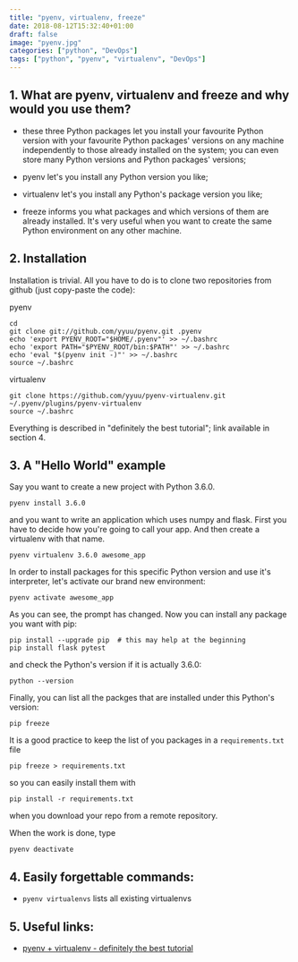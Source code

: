 ```yaml
---
title: "pyenv, virtualenv, freeze"
date: 2018-08-12T15:32:40+01:00
draft: false
image: "pyenv.jpg"
categories: ["python", "DevOps"]
tags: ["python", "pyenv", "virtualenv", "DevOps"]
---
```


## 1. What are pyenv, virtualenv and freeze and why would you use them?

* these three Python packages let you install your favourite Python version with your favourite Python packages' versions on any machine independently to those already installed on the system; you can even store many Python versions and Python packages' versions;

* pyenv let's you install any Python version you like;

* virtualenv let's you install any Python's package version you like;

* freeze informs you what packages and which versions of them are already installed. It's very useful when you want to create the same Python environment on any other machine.

## 2. Installation

Installation is trivial. All you have to do is to clone two repositories from github (just copy-paste the code):

pyenv
```
cd
git clone git://github.com/yyuu/pyenv.git .pyenv
echo 'export PYENV_ROOT="$HOME/.pyenv"' >> ~/.bashrc
echo 'export PATH="$PYENV_ROOT/bin:$PATH"' >> ~/.bashrc
echo 'eval "$(pyenv init -)"' >> ~/.bashrc
source ~/.bashrc
```

virtualenv
```
git clone https://github.com/yyuu/pyenv-virtualenv.git ~/.pyenv/plugins/pyenv-virtualenv
source ~/.bashrc
```

Everything is described in "definitely the best tutorial"; link available in section 4.


## 3. A "Hello World" example

Say you want to create a new project with Python 3.6.0.

```{bash}
pyenv install 3.6.0
```

and you want to write an application which uses numpy and flask. First you have to decide how you're going to call your app. And then create a virtualenv with that name.

```{bash}
pyenv virtualenv 3.6.0 awesome_app
```

In order to install packages for this specific Python version and use it's interpreter, let's activate our brand new environment:

```{bash}
pyenv activate awesome_app
```

As you can see, the prompt has changed. Now you can install any package you want with pip:
```{bash}
pip install --upgrade pip  # this may help at the beginning
pip install flask pytest
```

and check the Python's version if it is actually 3.6.0:
```{bash}
python --version
```

Finally, you can list all the packges that are installed under this Python's version:
```{bash}
pip freeze
```

It is a good practice to keep the list of you packages in a `requirements.txt` file
```{bash}
pip freeze > requirements.txt
```

so you can easily install them with
```{bash}
pip install -r requirements.txt
```

when you download your repo from a remote repository.

When the work is done, type
```{bash}
pyenv deactivate
```

## 4. Easily forgettable commands:

* `pyenv virtualenvs` lists all existing virtualenvs

## 5. Useful links:

* [pyenv + virtualenv - definitely the best tutorial](https://amaral.northwestern.edu/resources/guides/pyenv-tutorial)

